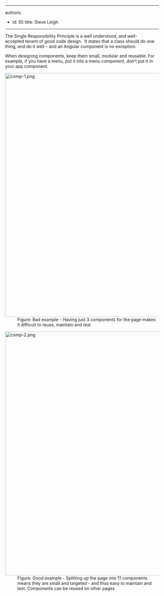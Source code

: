 

---
authors:
  - id: 55
    title: Steve Leigh
---




<span class='intro'> <p class="p1">The Single Responsibility Principle is a well understood, and&#160;well-accepted&#160;tenant of good code design.&#160; It states that a class should do one thing, and do it well – and an Angular&#160;component is no exception.</p><p class="p1">When designing components, keep them small, modular and reusable. For example, if you have a menu, put it into a menu component, don’t put it in your app component.<br></p> </span>

<dl class="badImage"><dt><img src="/PublishingImages/comp-1.png" alt="comp-1.png" style="width&#58;800px;" /></dt><dd>Figure&#58; Bad example - Having just 3 components for the page makes it difficult to reuse, maintain and test​<br></dd></dl><dl class="goodImage"><dt><img src="/PublishingImages/comp-2.png" alt="comp-2.png" style="width&#58;800px;" /></dt><dd>Figure&#58; Good example - Splitting up the page into 11 components means they are small and targeted - and thus easy to maintain and test. Components can be reused on other pages</dd></dl>​


